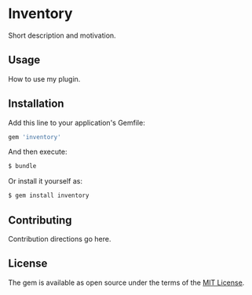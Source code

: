 # Inventory
Short description and motivation.

## Usage
How to use my plugin.

## Installation
Add this line to your application's Gemfile:

```ruby
gem 'inventory'
```

And then execute:
```bash
$ bundle
```

Or install it yourself as:
```bash
$ gem install inventory
```

## Contributing
Contribution directions go here.

## License
The gem is available as open source under the terms of the [MIT License](https://opensource.org/licenses/MIT).
